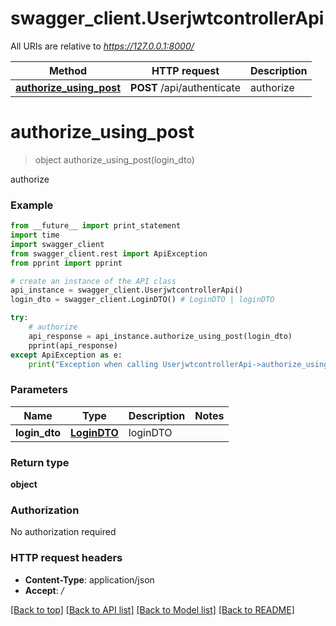# swagger_client.UserjwtcontrollerApi

All URIs are relative to *https://127.0.0.1:8000/*

Method | HTTP request | Description
------------- | ------------- | -------------
[**authorize_using_post**](UserjwtcontrollerApi.md#authorize_using_post) | **POST** /api/authenticate | authorize


# **authorize_using_post**
> object authorize_using_post(login_dto)

authorize

### Example 
```python
from __future__ import print_statement
import time
import swagger_client
from swagger_client.rest import ApiException
from pprint import pprint

# create an instance of the API class
api_instance = swagger_client.UserjwtcontrollerApi()
login_dto = swagger_client.LoginDTO() # LoginDTO | loginDTO

try: 
    # authorize
    api_response = api_instance.authorize_using_post(login_dto)
    pprint(api_response)
except ApiException as e:
    print("Exception when calling UserjwtcontrollerApi->authorize_using_post: %s\n" % e)
```

### Parameters

Name | Type | Description  | Notes
------------- | ------------- | ------------- | -------------
 **login_dto** | [**LoginDTO**](LoginDTO.md)| loginDTO | 

### Return type

**object**

### Authorization

No authorization required

### HTTP request headers

 - **Content-Type**: application/json
 - **Accept**: */*

[[Back to top]](#) [[Back to API list]](../README.md#documentation-for-api-endpoints) [[Back to Model list]](../README.md#documentation-for-models) [[Back to README]](../README.md)

